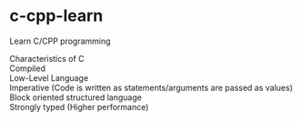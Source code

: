 # c-cpp-learn
Learn C/CPP programming   

Characteristics of C  
Compiled  
Low-Level Language  
Imperative (Code is written as statements/arguments are passed as values)  
Block oriented structured language  
Strongly typed (Higher performance)  

